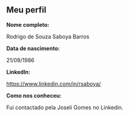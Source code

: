 Meu perfil
-------

**Nome completo:**

Rodrigo de Souza Saboya Barros

**Data de nascimento:**

21/09/1986

**LinkedIn:**

https://www.linkedin.com/in/rsaboya/

**Como nos conheceu:**

Fui contactado pela Joseli Gomes no Linkedin.
